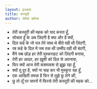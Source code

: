 ```yaml
---
layout: poem
title: कस्तूरी 
author: पंकेश बमोत्रा
---
```


- तेरी कस्तूरी की महक को याद करता हूँ,
- सोचता हूँ के अब ज़िंदगी है क्या और है क्यों,
- दिल कहे के जो पल तेरे साथ थे बीते वही थी ज़िंदगी,
- रब कहे के दिल में जब तक थी उम्मीद वही थी बंदगी,
- मैंने रब्ब छोड़ हर तेरी मुस्कराहट को ज़िंदगी बनाया,
- तेरी हर आदत, हर ख़ुशी को दिल से अपनाया,
- फिर क्यों आज तेरी कशमकश से झूझ रहा हूँ,
- क्यों तू दूर है, क्यों ना चाह कर भी मुस्कुरा रहा हूँ,
- एक आखिरी तमन्ना है फिर से तुझे छु लेने की,
- छु तो लूँ पर सपनों में फिरसे तेरी कस्तूरी की महक को...